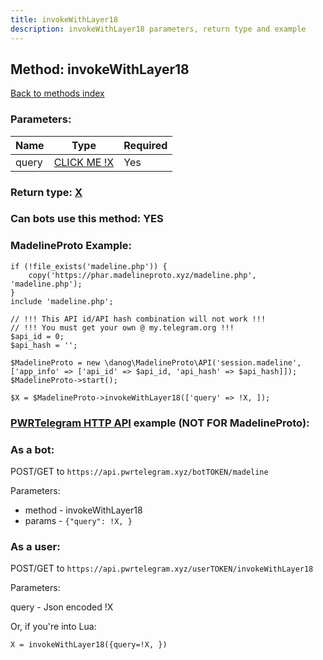```yaml
---
title: invokeWithLayer18
description: invokeWithLayer18 parameters, return type and example
---
```

## Method: invokeWithLayer18  
[Back to methods index](index.md)


### Parameters:

| Name     |    Type       | Required |
|----------|---------------|----------|
|query|[CLICK ME !X](../types/!X.md) | Yes|


### Return type: [X](../types/X.md)

### Can bots use this method: **YES**


### MadelineProto Example:


```
if (!file_exists('madeline.php')) {
    copy('https://phar.madelineproto.xyz/madeline.php', 'madeline.php');
}
include 'madeline.php';

// !!! This API id/API hash combination will not work !!!
// !!! You must get your own @ my.telegram.org !!!
$api_id = 0;
$api_hash = '';

$MadelineProto = new \danog\MadelineProto\API('session.madeline', ['app_info' => ['api_id' => $api_id, 'api_hash' => $api_hash]]);
$MadelineProto->start();

$X = $MadelineProto->invokeWithLayer18(['query' => !X, ]);
```

### [PWRTelegram HTTP API](https://pwrtelegram.xyz) example (NOT FOR MadelineProto):

### As a bot:

POST/GET to `https://api.pwrtelegram.xyz/botTOKEN/madeline`

Parameters:

* method - invokeWithLayer18
* params - `{"query": !X, }`



### As a user:

POST/GET to `https://api.pwrtelegram.xyz/userTOKEN/invokeWithLayer18`

Parameters:

query - Json encoded !X




Or, if you're into Lua:

```
X = invokeWithLayer18({query=!X, })
```

